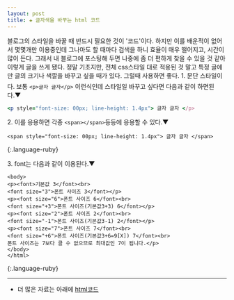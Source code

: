 ```yaml
---  
layout: post  
title: ✚ 글자색을 바꾸는 html 코드 
---  
```

블로그의 스타일을 바꿀 때 반드시 필요한 것이 '코드'이다. 하지만 이를 배운적이 없어서 몇몇개만 이용중인데 그나마도 할 때마다 검색을 하니 효율이 매우 떨어지고, 시간이 많이 든다. 그래서 내 블로그에 포스팅해 두면 나중에 좀 더 편하게 찾을 수 있을 것 같아 이렇게 글을 쓰게 됐다. 정말 기초지만, 전체 css스타일 대로 적용된 것 말고 특정 글에만 글의 크기나 색깔을 바꾸고 싶을 때가 있다. 그럴때 사용하면 좋다.
1\. 문단 스타일이다. 보통 `<p>글자 글자</p>` 이런식인데 스타일일 바꾸고 싶다면 다음과 같이 하면된다.▼

~~~ruby
<p style="font-size: 00px; line-height: 1.4px"> 글자 글자 </p>
~~~

2\. 이를 응용하면 각종 `<span></span>`등등에 응용할 수 있다.▼

~~~
<span style="font-size: 00px; line-height: 1.4px"> 글자 글자 </span>
~~~
{:.language-ruby}

3\. font는 다음과 같이 이용된다.▼

```
<body>
<p><font>기본값 3</font><br>
<font size="3">폰트 사이즈 3</font></p>
<p><font size="6">폰트 사이즈 6</font><br>
<font size="+3">폰트 사이즈(기본값3+3) 6</font></p>
<p><font size="2">폰트 사이즈 2</font><br>
<font size="-1">폰트 사이즈(기본값3-1) 2</font></p>
<p><font size="7">폰트 사이즈 7</font><br>
<font size="+6">폰트 사이즈(기본값3+6=9[X]) 7</font><br>
폰트 사이즈는 7보다 클 수 없으므로 최대값인 7이 됩니다.</p>
</body>
</html>
```
{:.language-ruby}


---
* 더 많은 자료는 아래에
[html코드](http://blog.naver.com/naripuru/220175714978)
